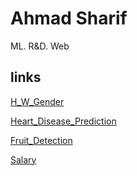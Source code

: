 # Ahmad Sharif


ML. R&D. Web




## links

[H_W_Gender](https://github.com/TheAhmadSharif/ML_Lab/blob/main/KNN/H_W_Gender.ipynb)

[Heart_Disease_Prediction](https://github.com/TheAhmadSharif/ML_Lab/blob/main/KNN/Heart_Disease_Prediction.ipynb)

[Fruit_Detection](https://github.com/TheAhmadSharif/ML_Lab/blob/main/KNN/Fruit_Detection.ipynb)

[Salary](https://github.com/TheAhmadSharif/ML_Lab/blob/main/LinearRegression/index.ipynb)